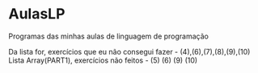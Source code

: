 # AulasLP
Programas das minhas aulas de linguagem de programação

Da lista for, exercícios que eu não consegui fazer - (4),(6),(7),(8),(9),(10)
Lista Array(PART1), exercícios não feitos - (5) (6) (9) (10)

